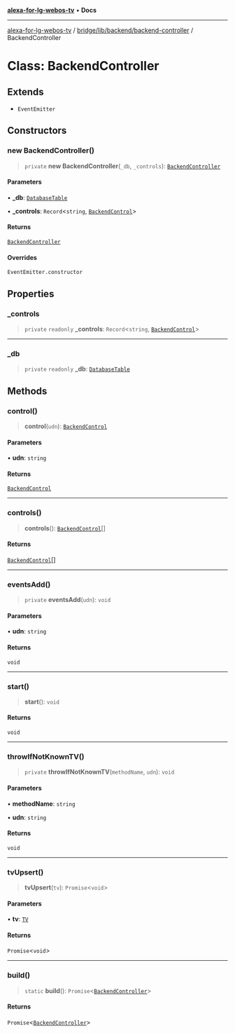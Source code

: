 [**alexa-for-lg-webos-tv**](../../../../../README.md) • **Docs**

***

[alexa-for-lg-webos-tv](../../../../../modules.md) / [bridge/lib/backend/backend-controller](../README.md) / BackendController

# Class: BackendController

## Extends

- `EventEmitter`

## Constructors

### new BackendController()

> `private` **new BackendController**(`_db`, `_controls`): [`BackendController`](BackendController.md)

#### Parameters

• **\_db**: [`DatabaseTable`](../../../database/classes/DatabaseTable.md)

• **\_controls**: `Record`\<`string`, [`BackendControl`](../../backend-control/classes/BackendControl.md)\>

#### Returns

[`BackendController`](BackendController.md)

#### Overrides

`EventEmitter.constructor`

## Properties

### \_controls

> `private` `readonly` **\_controls**: `Record`\<`string`, [`BackendControl`](../../backend-control/classes/BackendControl.md)\>

***

### \_db

> `private` `readonly` **\_db**: [`DatabaseTable`](../../../database/classes/DatabaseTable.md)

## Methods

### control()

> **control**(`udn`): [`BackendControl`](../../backend-control/classes/BackendControl.md)

#### Parameters

• **udn**: `string`

#### Returns

[`BackendControl`](../../backend-control/classes/BackendControl.md)

***

### controls()

> **controls**(): [`BackendControl`](../../backend-control/classes/BackendControl.md)[]

#### Returns

[`BackendControl`](../../backend-control/classes/BackendControl.md)[]

***

### eventsAdd()

> `private` **eventsAdd**(`udn`): `void`

#### Parameters

• **udn**: `string`

#### Returns

`void`

***

### start()

> **start**(): `void`

#### Returns

`void`

***

### throwIfNotKnownTV()

> `private` **throwIfNotKnownTV**(`methodName`, `udn`): `void`

#### Parameters

• **methodName**: `string`

• **udn**: `string`

#### Returns

`void`

***

### tvUpsert()

> **tvUpsert**(`tv`): `Promise`\<`void`\>

#### Parameters

• **tv**: [`TV`](../../tv/interfaces/TV.md)

#### Returns

`Promise`\<`void`\>

***

### build()

> `static` **build**(): `Promise`\<[`BackendController`](BackendController.md)\>

#### Returns

`Promise`\<[`BackendController`](BackendController.md)\>
